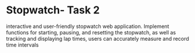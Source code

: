 # Stopwatch- Task 2
interactive and user-friendly stopwatch web application.  Implement functions for starting, pausing, and resetting the stopwatch, as well as tracking and displaying lap times, users can accurately measure and record time intervals
